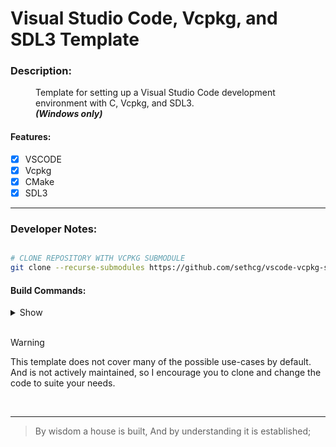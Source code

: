 # Visual Studio Code, Vcpkg, and SDL3 Template

### Description:

<dl>
    <dd>Template for setting up a Visual Studio Code development environment with C, Vcpkg, and SDL3.
        <br/>
        <em><b>(Windows only)</b></em>
    </dd>
</dl>

#### Features:
- [x] VSCODE
- [x] Vcpkg
- [x] CMake
- [x] SDL3

---

### Developer Notes:

```bash

# CLONE REPOSITORY WITH VCPKG SUBMODULE
git clone --recurse-submodules https://github.com/sethcg/vscode-vcpkg-sdl3-template.git

```

#### Build Commands:

<details closed>
<summary>Show</summary>

```bash

# CONFIGURE
cmake -S. -Bbuild --preset windows

# BUILD
cmake --build build

```

</details>

<br/>

> [!WARNING]
> This template does not cover many of the possible use-cases by default.
> </br>
> And is not actively maintained, so I encourage you to clone and change the code to suite your needs.

</br>

---

> By wisdom a house is built, And by understanding it is established;